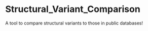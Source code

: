 # Structural_Variant_Comparison 
A tool to compare structural variants to those in public databases!
